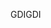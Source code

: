 <span data-ttu-id="cc68d-101">GDI</span><span class="sxs-lookup"><span data-stu-id="cc68d-101">GDI</span></span>